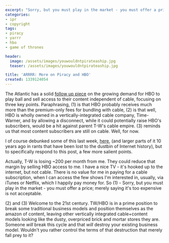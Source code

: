 ```yaml
---
excerpt: "Sorry, but you must play in the market - you must offer a price; merely saying it's too expensive is not acceptable"
categories:
- ipr
- copyright
tags:
- piracy
- yarrr
- hbo
- game of thrones

header:
  image: /assets/images/youwouldntpirateaship.jpg
  teaser: /assets/images/youwouldntpirateaship.jpg

title: 'ARRRR: More on Piracy and HBO'
created: 1339124054
---
```

The Atlantic has a solid <a href="https://www.theatlantic.com/business/archive/2012/06/3-very-simple-reasons-why-you-cant-get-hbo-go-exclusively/258209/#.T9DhjQaFayY.facebook">follow up piece</a> on the growing demand for HBO to play ball and sell access to their content independent of cable, focusing on three key points.  Paraphrasing, (1) is that HBO probably receives much more than the premium-only fees for bundling with cable, (2) is that well, HBO is wholly owned in a vertically-integrated cable company, Time-Warner, and by allowing a disconnect, while it could potentially raise HBO's subscribers, would be a hit against parent T-W's cable empire.  (3) reminds us that most content subscribers are still on cable.  Well, for now.

I of course debunked some of this last week, <a href="https://joncamfield.com/blog/2012.06/on_piracy_business_models_and">here</a>, (and larger parts of it 10 years ago in rants that have been lost to the dustbin of Internet history), but to specifically respond to this post, a few more salient points.

Actually, T-W is losing ~200 per month from me.  They could reduce that margin by selling HBO access to me.  I have a nice TV - it's hooked up to the internet, but not cable.  There is no value for me in paying for a cable subscription, when I can access the few shows I'm interested in, usually, via iTunes or Netflix, which I happily pay money for.  So (1) - Sorry, but you must play in the market - you must offer a price; merely saying it's too expensive is not acceptable.

(2) and (3) Welcome to the 21st century.  TW/HBO is in a prime position to break some traditional business models and position themselves as the amazon of content, leaving other vertically integrated cable+content models looking like the dusty, overpriced brick and mortar stores they are.  Someone *will* break this cycle and that *will* destroy your existing business model.  Wouldn't you rather control the terms of that destruction that merely fall prey to it?
